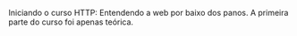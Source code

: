 Iniciando o curso HTTP: Entendendo a web por baixo dos panos.
A primeira parte do curso foi apenas teórica.
